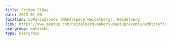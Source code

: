 ```yaml
---
title: Friday PiDay
date: 2023-01-06
location: CoMakingSpace (Makerspace Heidelberg), Heidelberg
link: https://www.meetup.com/heidelberg-makers-meetup/events/wdbltsyfccbjb/
usergroup: makershd
type: usergroup
---
```

